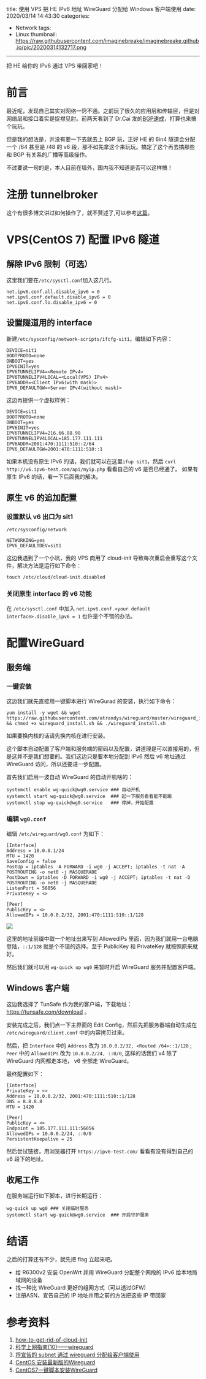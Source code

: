 title: 使用 VPS 把 HE IPv6 地址 WireGuard 分配给 Windows 客户端使用
date: 2020/03/14 14:43:30
categories:
- Network
tags:
- Linux
thumbnail: https://raw.githubusercontent.com/imaginebreake/imaginebreake.github.io/pic/20200314132717.png
---

把 HE 给你的 IPv6 通过 VPS 带回家吧！

<!-- more -->

# 前言

最近呢，发现自己其实对网络一窍不通。之前玩了很久的应用层和传输层，但是对网络层和接口着实是捉襟见肘。前两天看到了 Dr.Cai 发的[BGP速成](https://www.91yunbbs.com/discussion/641/drcais-noob-bgplayer-in-1hour-绝赞速成班-逃#latest)，打算也来搞个玩玩。

但是我的想法是，并没有要一下去就去上 BGP 玩，正好 HE 的 6in4 隧道会分配一个 /64 甚至是 /48 的 v6 段，那不如先拿这个来玩玩。搞定了这个再去搞那些和 BGP 有关系的广播等高级操作。

不过要说一句的是，本人目前在墙外，国内我不知道是否可以这样搞！

# 注册 tunnelbroker

这个有很多博文讲过如何操作了，就不赘述了,可以参考[这篇](https://www.91yunbbs.com/discussion/549/让affman失业系列菜鸟教学-第一篇-用6in4-隧道来替代-socks5代理)。

# VPS(CentOS 7) 配置 IPv6 隧道

## 解除 IPv6 限制（可选）

这里我们要在`/etc/sysctl.conf`加入这几行。

```
net.ipv6.conf.all.disable_ipv6 = 0
net.ipv6.conf.default.disable_ipv6 = 0
net.ipv6.conf.lo.disable_ipv6 = 0
```

## 设置隧道用的 interface

新建`/etc/sysconfig/network-scripts/ifcfg-sit1`，编辑如下内容：

```
DEVICE=sit1
BOOTPROTO=none
ONBOOT=yes
IPV6INIT=yes
IPV6TUNNELIPV4=<Remote IPv4>
IPV6TUNNELIPV4LOCAL=<Local(VPS) IPv4>
IPV6ADDR=<Client IPv6(with mask)>
IPV6_DEFAULTGW=<Server IPv4(without mask)>
```

这边再提供一个虚拟样例：
```
DEVICE=sit1
BOOTPROTO=none
ONBOOT=yes
IPV6INIT=yes
IPV6TUNNELIPV4=216.66.88.98
IPV6TUNNELIPV4LOCAL=185.177.111.111
IPV6ADDR=2001:470:1111:510::2/64
IPV6_DEFAULTGW=2001:470:1111:510::1
```

如果本机没有原生 IPv6 的话，我们就可以在这里```ifup sit1```，然后 ```curl http://v6.ipv6-test.com/api/myip.php``` 看看自己的 v6 是否已经通了。
如果有原生 IPv6 的话，看一下后面我的解决。

## 原生 v6 的追加配置

### 设置默认 v6 出口为 sit1

```
/etc/sysconfig/network

NETWORKING=yes
IPV6_DEFAULTDEV=sit1
```

这边我遇到了一个小坑，我的 VPS 商用了 cloud-init 导致每次重启会重写这个文件，解决方法是运行如下命令：

```
touch /etc/cloud/cloud-init.disabled
```

### 关闭原生 interface 的 v6 功能

在 `/etc/sysctl.conf` 中加入 `net.ipv6.conf.<your default interface>.disable_ipv6 = 1` 也许是个不错的办法。

# 配置WireGuard

## 服务端

### 一键安装

这边我们就先直接用一键脚本进行 WireGurad 的安装，执行如下命令：

```
yum install -y wget && wget https://raw.githubusercontent.com/atrandys/wireguard/master/wireguard_install.sh && chmod +x wireguard_install.sh && ./wireguard_install.sh
```

如果要换内核的话请先换内核在进行安装。

这个脚本自动配置了客户端和服务端的密码以及配置，讲道理是可以直接用的，但是这并不是我们想要的。我们这边只是要本地分配到 IPv6 然后 v6 地址通过 WireGuard 访问，所以还要进一步配置。

首先我们启用一波自动 WireGuard 的自动开机啥的：

```
systemctl enable wg-quick@wg0.service ### 自动开机
systemctl start wg-quick@wg0.service  ### 起一下服务看看能不能跑
systemctl stop wg-quick@wg0.service   ### 停掉，开始配置
```

### 编辑 `wg0.conf`

编辑 `/etc/wireguard/wg0.conf` 为如下：

```
[Interface]
Address = 10.0.0.1/24
MTU = 1420
SaveConfig = false
PostUp = iptables -A FORWARD -i wg0 -j ACCEPT; iptables -t nat -A POSTROUTING -o net0 -j MASQUERADE
PostDown = iptables -D FORWARD -i wg0 -j ACCEPT; iptables -t nat -D POSTROUTING -o net0 -j MASQUERADE
ListenPort = 56056
PrivateKey = <>

[Peer]
PublicKey = <>
AllowedIPs = 10.0.0.2/32, 2001:470:1111:510::1/128
```

![](https://raw.githubusercontent.com/imaginebreake/imaginebreake.github.io/pic/20200314142004.png)

这里的地址前缀中取一个地址出来写到 AllowedIPs 里面，因为我们就用一台电脑登陆，`::1/128` 就是个不错的选择。至于 PublicKey 和 PrivateKey 就按照原来就好。

然后我们就可以用 `wg-quick up wg0` 来暂时开启 WireGuard 服务并配置客户端。

## Windows 客户端

这边我选择了 TunSafe 作为我的客户端，下载地址：https://tunsafe.com/download 。

安装完成之后，我们点一下主界面的 Edit Config，然后先把服务器端自动生成在 `/etc/wireguard/client.conf` 中的内容拷贝过来。

然后，把 `Interface` 中的 `Address` 改为 `10.0.0.2/32, <Routed /64>::1/128` ; `Peer` 中的 `AllowedIPs` 改为 `10.0.0.2/24, ::0/0`, 这样的话我们 v4 除了 WireGuard 内网都走本地， v6 全部走 WireGuard。

最终配置如下：

```
[Interface]
PrivateKey = <>
Address = 10.0.0.2/32, 2001:470:1111:510::1/128
DNS = 8.8.8.8
MTU = 1420

[Peer]
PublicKey = <>
Endpoint = 185.177.111.111:56056
AllowedIPs = 10.0.0.2/24, ::0/0
PersistentKeepalive = 25
```
然后尝试链接，用浏览器打开 `https://ipv6-test.com/` 看看有没有得到自己的 v6 段下的地址。

## 收尾工作

在服务端运行如下脚本，进行长期运行：

```
wg-quick up wg0 ### 关闭临时服务
systemctl start wg-quick@wg0.service  ### 开启守护服务
```

# 结语

之后的打算还有不少，就先把 flag 立起来吧。

- 给 R6300v2 安装 OpenWrt 并用 WireGuard 分配整个网段的 IPv6 给本地局域网的设备
- 找一种比 WireGuard 更好的组网方式（可以透过GFW)
- 注册ASN，宣告自己的 IP 地址并用之前的方法把这些 IP 带回家
 


# 参考资料
1. [how-to-get-rid-of-cloud-init](https://askubuntu.com/questions/539277/how-to-get-rid-of-cloud-init)
2. [科学上网指南(10)——wireguard](https://eddyemma.com/blog/2018/08/26/科学上网指南-wireguard/)
3. [将宣告的 subnet 通过 wireguard 分配给客户端使用](https://blog.ni-co.moe/public/571.html)
4. [CentOS 安装最新版的Wireguard](https://kotori.net/2018/10/21/centos-%E5%AE%89%E8%A3%85%E6%9C%80%E6%96%B0%E7%89%88%E7%9A%84wireguard/)
5. [CentOS7一键脚本安装WireGuard
](https://www.atrandys.com/2018/886.html)